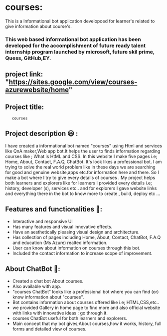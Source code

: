 # courses:
This is a Informational bot application developoed for learner's related to give information about course's.

### This web based informational bot application has been developed for the accomplishment of future ready talent internship program launched by microsoft, future skil prime, Quess, GitHub,EY.

## project link: "https://sites.google.com/view/courses-azurewebsite/home"


## Project title:
       courses
    
   
## Project description 😃 :

I have created a informational bot named "courses" using Html and services like QnA maker,Web app bot.It helps the user to finds information regarding courses like ; What is HtML and CSS. In this website I make five pages i.e; Home, About, Contact, F.A.Q, ChatBot. It's look likes a professional bot. I am trying to solve the real world problem like in these days we are searching for good and genuine website,apps etc.for information here and there. So I make a bot where I try to give every details of courses . My project helps both learners and explorers like for learners I provided every details i.e; history, developer (s), services etc.. and for explorers I gave website links and everything there in the bot to know more to create , build, deploy etc ...

## Features and functionalities 🧐:
- Interactive and responsive UI
- Has many features and visual innovative effects.
- Have an aesthetically pleasing visual design and architecture.
- Has collection of pages including Home, About, Contact, ChatBot, F.A.Q and education (Ms Azure) realted information.
- User can know about information on courses through this bot.
- Included the contact information to increase scope of improvement.
## About ChatBot 💬:
- Created a chat bot About courses.
- Also available with app.
- "courses ChatBot" looks like a professional bot where you can find (or) know information about "courses".
- Bot contains information about courses offered like i.e; HTML,CSS,etc..
- we provided Gallery in home page to find more and also official website with links with innovative ideas ; go through it.
- courses ChatBot useful for both learners and explorers.
- Main concept that my bot gives;About courses,how it works, history, full forms and detailed view of courses.


